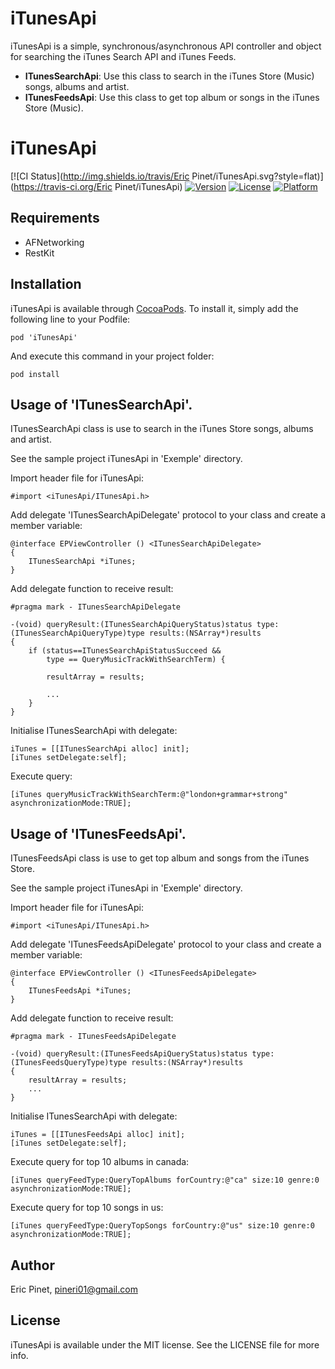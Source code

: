 iTunesApi
============

iTunesApi is a simple, synchronous/asynchronous API controller and object for searching the iTunes Search API and iTunes Feeds.

- **ITunesSearchApi**: Use this class to search in the iTunes Store (Music) songs, albums and artist.
- **ITunesFeedsApi**: Use this class to get top album or songs in the iTunes Store (Music). 

# iTunesApi

[![CI Status](http://img.shields.io/travis/Eric Pinet/iTunesApi.svg?style=flat)](https://travis-ci.org/Eric Pinet/iTunesApi)
[![Version](https://img.shields.io/cocoapods/v/iTunesApi.svg?style=flat)](http://cocoadocs.org/docsets/iTunesApi)
[![License](https://img.shields.io/cocoapods/l/iTunesApi.svg?style=flat)](http://cocoadocs.org/docsets/iTunesApi)
[![Platform](https://img.shields.io/cocoapods/p/iTunesApi.svg?style=flat)](http://cocoadocs.org/docsets/iTunesApi)

## Requirements

- AFNetworking
- RestKit

## Installation

iTunesApi is available through [CocoaPods](http://cocoapods.org). To install
it, simply add the following line to your Podfile:

    pod 'iTunesApi'

And execute this command in your project folder:

    pod install

## Usage of 'ITunesSearchApi'.

ITunesSearchApi class is use to search in the iTunes Store songs, albums and artist. 

See the sample project iTunesApi in 'Exemple' directory.

Import header file for iTunesApi:

    #import <iTunesApi/ITunesApi.h>

Add delegate 'ITunesSearchApiDelegate' protocol to your class and create a member variable:

    @interface EPViewController () <ITunesSearchApiDelegate>
    {
        ITunesSearchApi *iTunes;
    }

Add delegate function to receive result:

    #pragma mark - ITunesSearchApiDelegate
    
    -(void) queryResult:(ITunesSearchApiQueryStatus)status type:(ITunesSearchApiQueryType)type results:(NSArray*)results
    {
        if (status==ITunesSearchApiStatusSucceed &&
            type == QueryMusicTrackWithSearchTerm) {
     
            resultArray = results;
            
            ...
        }
    }

Initialise ITunesSearchApi with delegate:

    iTunes = [[ITunesSearchApi alloc] init];
    [iTunes setDelegate:self];

Execute query:

    [iTunes queryMusicTrackWithSearchTerm:@"london+grammar+strong" asynchronizationMode:TRUE];


## Usage of 'ITunesFeedsApi'.

ITunesFeedsApi class is use to get top album and songs from the iTunes Store. 

See the sample project iTunesApi in 'Exemple' directory.

Import header file for iTunesApi:

    #import <iTunesApi/ITunesApi.h>

Add delegate 'ITunesFeedsApiDelegate' protocol to your class and create a member variable:

    @interface EPViewController () <ITunesFeedsApiDelegate>
    {
        ITunesFeedsApi *iTunes;
    }

Add delegate function to receive result:

    #pragma mark - ITunesFeedsApiDelegate

    -(void) queryResult:(ITunesFeedsApiQueryStatus)status type:(ITunesFeedsQueryType)type results:(NSArray*)results
    {
        resultArray = results;
        ...
    }

Initialise ITunesSearchApi with delegate:

    iTunes = [[ITunesFeedsApi alloc] init];
    [iTunes setDelegate:self];

Execute query for top 10 albums in canada:

    [iTunes queryFeedType:QueryTopAlbums forCountry:@"ca" size:10 genre:0 asynchronizationMode:TRUE];

Execute query for top 10 songs in us:

    [iTunes queryFeedType:QueryTopSongs forCountry:@"us" size:10 genre:0 asynchronizationMode:TRUE];


## Author

Eric Pinet, pineri01@gmail.com

## License

iTunesApi is available under the MIT license. See the LICENSE file for more info.

